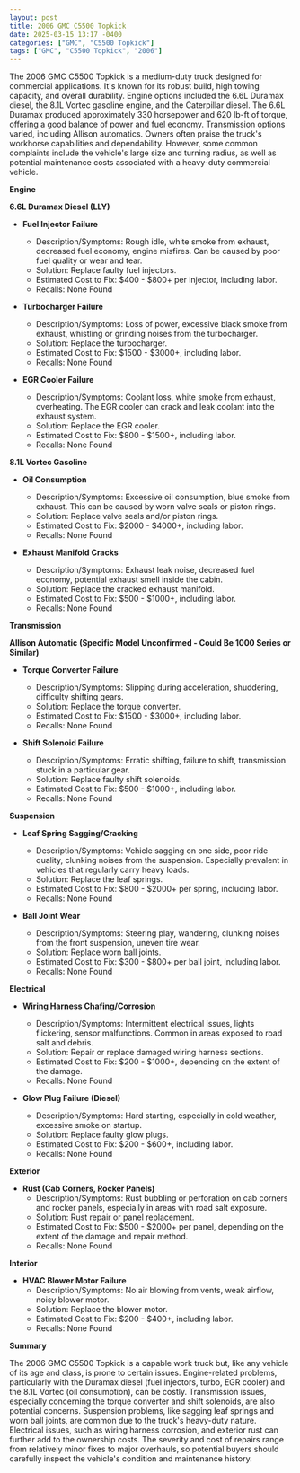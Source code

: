 ```yaml
---
layout: post
title: 2006 GMC C5500 Topkick
date: 2025-03-15 13:17 -0400
categories: ["GMC", "C5500 Topkick"]
tags: ["GMC", "C5500 Topkick", "2006"]
---
```

The 2006 GMC C5500 Topkick is a medium-duty truck designed for commercial applications. It's known for its robust build, high towing capacity, and overall durability. Engine options included the 6.6L Duramax diesel, the 8.1L Vortec gasoline engine, and the Caterpillar diesel. The 6.6L Duramax produced approximately 330 horsepower and 620 lb-ft of torque, offering a good balance of power and fuel economy. Transmission options varied, including Allison automatics. Owners often praise the truck's workhorse capabilities and dependability. However, some common complaints include the vehicle's large size and turning radius, as well as potential maintenance costs associated with a heavy-duty commercial vehicle.

**Engine**

**6.6L Duramax Diesel (LLY)**

*   **Fuel Injector Failure**
    *   Description/Symptoms: Rough idle, white smoke from exhaust, decreased fuel economy, engine misfires. Can be caused by poor fuel quality or wear and tear.
    *   Solution: Replace faulty fuel injectors.
    *   Estimated Cost to Fix: $400 - $800+ per injector, including labor.
    *   Recalls: None Found

*   **Turbocharger Failure**
    *   Description/Symptoms: Loss of power, excessive black smoke from exhaust, whistling or grinding noises from the turbocharger.
    *   Solution: Replace the turbocharger.
    *   Estimated Cost to Fix: $1500 - $3000+, including labor.
    *   Recalls: None Found

*   **EGR Cooler Failure**
    *   Description/Symptoms: Coolant loss, white smoke from exhaust, overheating. The EGR cooler can crack and leak coolant into the exhaust system.
    *   Solution: Replace the EGR cooler.
    *   Estimated Cost to Fix: $800 - $1500+, including labor.
    *   Recalls: None Found

**8.1L Vortec Gasoline**

*   **Oil Consumption**
    *   Description/Symptoms: Excessive oil consumption, blue smoke from exhaust. This can be caused by worn valve seals or piston rings.
    *   Solution: Replace valve seals and/or piston rings.
    *   Estimated Cost to Fix: $2000 - $4000+, including labor.
    *   Recalls: None Found

*   **Exhaust Manifold Cracks**
    *   Description/Symptoms: Exhaust leak noise, decreased fuel economy, potential exhaust smell inside the cabin.
    *   Solution: Replace the cracked exhaust manifold.
    *   Estimated Cost to Fix: $500 - $1000+, including labor.
    *   Recalls: None Found

**Transmission**

**Allison Automatic (Specific Model Unconfirmed - Could Be 1000 Series or Similar)**

*   **Torque Converter Failure**
    *   Description/Symptoms: Slipping during acceleration, shuddering, difficulty shifting gears.
    *   Solution: Replace the torque converter.
    *   Estimated Cost to Fix: $1500 - $3000+, including labor.
    *   Recalls: None Found

*   **Shift Solenoid Failure**
    *   Description/Symptoms: Erratic shifting, failure to shift, transmission stuck in a particular gear.
    *   Solution: Replace faulty shift solenoids.
    *   Estimated Cost to Fix: $500 - $1000+, including labor.
    *   Recalls: None Found

**Suspension**

*   **Leaf Spring Sagging/Cracking**
    *   Description/Symptoms: Vehicle sagging on one side, poor ride quality, clunking noises from the suspension.  Especially prevalent in vehicles that regularly carry heavy loads.
    *   Solution: Replace the leaf springs.
    *   Estimated Cost to Fix: $800 - $2000+ per spring, including labor.
    *   Recalls: None Found

*   **Ball Joint Wear**
    *   Description/Symptoms: Steering play, wandering, clunking noises from the front suspension, uneven tire wear.
    *   Solution: Replace worn ball joints.
    *   Estimated Cost to Fix: $300 - $800+ per ball joint, including labor.
    *   Recalls: None Found

**Electrical**

*   **Wiring Harness Chafing/Corrosion**
    *   Description/Symptoms: Intermittent electrical issues, lights flickering, sensor malfunctions. Common in areas exposed to road salt and debris.
    *   Solution: Repair or replace damaged wiring harness sections.
    *   Estimated Cost to Fix: $200 - $1000+, depending on the extent of the damage.
    *   Recalls: None Found

*   **Glow Plug Failure (Diesel)**
    *   Description/Symptoms: Hard starting, especially in cold weather, excessive smoke on startup.
    *   Solution: Replace faulty glow plugs.
    *   Estimated Cost to Fix: $200 - $600+, including labor.
    *   Recalls: None Found

**Exterior**

*   **Rust (Cab Corners, Rocker Panels)**
    *   Description/Symptoms: Rust bubbling or perforation on cab corners and rocker panels, especially in areas with road salt exposure.
    *   Solution: Rust repair or panel replacement.
    *   Estimated Cost to Fix: $500 - $2000+ per panel, depending on the extent of the damage and repair method.
    *   Recalls: None Found

**Interior**

*   **HVAC Blower Motor Failure**
    *   Description/Symptoms: No air blowing from vents, weak airflow, noisy blower motor.
    *   Solution: Replace the blower motor.
    *   Estimated Cost to Fix: $200 - $400+, including labor.
    *   Recalls: None Found

**Summary**

The 2006 GMC C5500 Topkick is a capable work truck but, like any vehicle of its age and class, is prone to certain issues. Engine-related problems, particularly with the Duramax diesel (fuel injectors, turbo, EGR cooler) and the 8.1L Vortec (oil consumption), can be costly. Transmission issues, especially concerning the torque converter and shift solenoids, are also potential concerns. Suspension problems, like sagging leaf springs and worn ball joints, are common due to the truck's heavy-duty nature. Electrical issues, such as wiring harness corrosion, and exterior rust can further add to the ownership costs.  The severity and cost of repairs range from relatively minor fixes to major overhauls, so potential buyers should carefully inspect the vehicle's condition and maintenance history.

